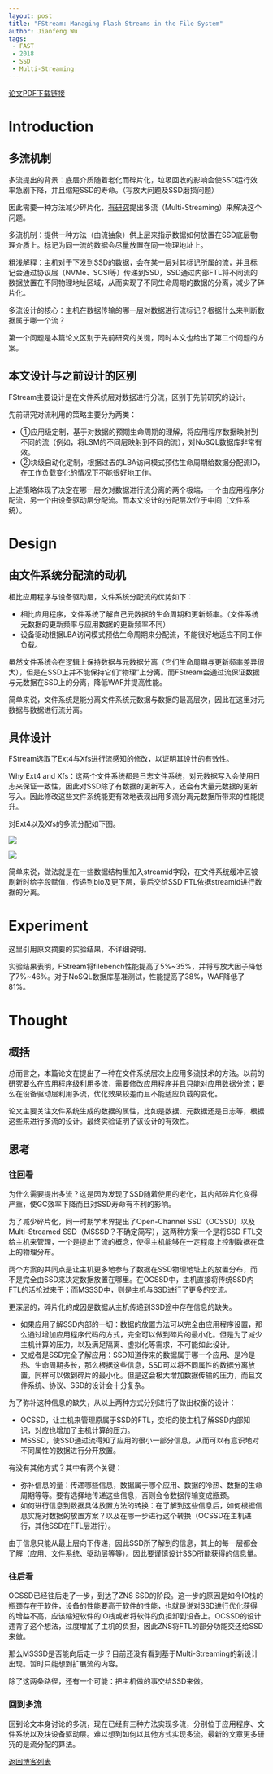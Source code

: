 ```yaml
---
layout: post
title: "FStream: Managing Flash Streams in the File System"
author: Jianfeng Wu
tags:
 - FAST
 - 2018
 - SSD
 - Multi-Streaming
---
```


[论文PDF下载链接](https://www.usenix.org/system/files/conference/fast18/fast18-rho.pdf)

# Introduction

## 多流机制

多流提出的背景：底层介质随着老化而碎片化，垃圾回收的影响会使SSD运行效率急剧下降，并且缩短SSD的寿命。（写放大问题及SSD磨损问题）

因此需要一种方法减少碎片化，[有研究](https://www.usenix.org/system/files/conference/hotstorage14/hotstorage14-paper-kang.pdf)提出多流（Multi-Streaming）来解决这个问题。

多流机制：提供一种方法（由流抽象）供上层来指示数据如何放置在SSD底层物理介质上。标记为同一流的数据会尽量放置在同一物理地址上。

粗浅解释：主机对于下发到SSD的数据，会在某一层对其标记所属的流，并且标记会通过协议层（NVMe、SCSI等）传递到SSD，SSD通过内部FTL将不同流的数据放置在不同物理地址区域，从而实现了不同生命周期的数据的分离，减少了碎片化。

多流设计的核心：主机在数据传输的哪一层对数据进行流标记？根据什么来判断数据属于哪一个流？

第一个问题是本篇论文区别于先前研究的关键，同时本文也给出了第二个问题的方案。

## 本文设计与之前设计的区别

FStream主要设计是在文件系统层对数据进行分流，区别于先前研究的设计。

先前研究对流利用的策略主要分为两类：

- ①应用级定制，基于对数据的预期生命周期的理解，将应用程序数据映射到不同的流（例如，将LSM的不同层映射到不同的流），对NoSQL数据库非常有效。
- ②块级自动化定制，根据过去的LBA访问模式预估生命周期给数据分配流ID，在工作负载变化的情况下不能很好地工作。

上述策略体现了决定在哪一层次对数据进行流分离的两个极端，一个由应用程序分配流，另一个由设备驱动层分配流。而本文设计的分配层次位于中间（文件系统）。

# Design

## 由文件系统分配流的动机

相比应用程序与设备驱动层，文件系统分配流的优势如下：

- 相比应用程序，文件系统了解自己元数据的生命周期和更新频率。（文件系统元数据的更新频率与应用数据的更新频率不同）
- 设备驱动根据LBA访问模式预估生命周期来分配流，不能很好地适应不同工作负载。

虽然文件系统会在逻辑上保持数据与元数据分离（它们生命周期与更新频率差异很大），但是在SSD上并不能保持它们“物理”上分离。而FStream会通过流保证数据与元数据在SSD上的分离，降低WAF并提高性能。

简单来说，文件系统是能分离文件系统元数据与数据的最高层次，因此在这里对元数据与数据进行流分离。

## 具体设计

FStream选取了Ext4与Xfs进行流感知的修改，以证明其设计的有效性。

Why Ext4 and Xfs：这两个文件系统都是日志文件系统，对元数据写入会使用日志来保证一致性，因此对SSD除了有数据的更新写入，还会有大量元数据的更新写入。因此修改这些文件系统能更有效地表现出用多流分离元数据所带来的性能提升。

对Ext4以及Xfs的多流分配如下图。

![](/images/2021-10-13-FStream/stream_in_ext4.png)

![](/images/2021-10-13-FStream/stream_in_xfs.png)

简单来说，做法就是在一些数据结构里加入streamid字段，在文件系统缓冲区被刷新时给字段赋值，传递到bio及更下层，最后交给SSD FTL依据streamid进行数据的分离。

# Experiment

这里引用原文摘要的实验结果，不详细说明。

实验结果表明，FStream将filebench性能提高了5%~35%，并将写放大因子降低了7%~46%。对于NoSQL数据库基准测试，性能提高了38%，WAF降低了81%。

# Thought

## 概括

总而言之，本篇论文在提出了一种在文件系统层次上应用多流技术的方法。以前的研究要么在应用程序级利用多流，需要修改应用程序并且只能对应用数据分流；要么在设备驱动层利用多流，优化效果较差而且不能适应负载的变化。

论文主要关注文件系统生成的数据的属性，比如是数据、元数据还是日志等，根据这些来进行多流的设计。最终实验证明了该设计的有效性。

## 思考

### 往回看

为什么需要提出多流？这是因为发现了SSD随着使用的老化，其内部碎片化变得严重，使GC效率下降而且对SSD寿命有不利的影响。

为了减少碎片化，同一时期学术界提出了Open-Channel SSD（OCSSD）以及Multi-Streamed SSD（MSSSD？不确定简写），这两种方案一个是将SSD FTL交给主机来管理，一个是提出了流的概念，使得主机能够在一定程度上控制数据在盘上的物理分布。

两个方案的共同点是让主机更多地参与了数据在SSD物理地址上的放置分布，而不是完全由SSD来决定数据放置在哪里。在OCSSD中，主机直接将传统SSD内FTL的活抢过来干；而MSSSD中，则是主机与SSD进行了更多的交流。

更深层的，碎片化的成因是数据从主机传递到SSD途中存在信息的缺失。

- 如果应用了解SSD内部的一切：数据的放置方法可以完全由应用程序设置，那么通过增加应用程序代码的方式，完全可以做到碎片的最小化。但是为了减少主机计算的压力，以及满足隔离、虚拟化等需求，不可能如此设计。
- 又或者是SSD完全了解应用：SSD知道传来的数据属于哪一个应用、是冷是热、生命周期多长，那么根据这些信息，SSD可以将不同属性的数据分离放置，同样可以做到碎片的最小化。但是这会极大增加数据传输的压力，而且文件系统、协议、SSD的设计会十分复杂。

为了弥补这种信息的缺失，从以上两种方式分别进行了做出权衡的设计：

- OCSSD，让主机来管理原属于SSD的FTL，变相的使主机了解SSD内部知识，对应也增加了主机计算的压力。
- MSSSD，使SSD通过流得知了应用的很小一部分信息，从而可以有意识地对不同属性的数据进行分开放置。

有没有其他方式？其中有两个关键：

- 弥补信息的量：传递哪些信息，数据属于哪个应用、数据的冷热、数据的生命周期等等。要有选择地传递这些信息，否则会令数据传输变成瓶颈。
- 如何进行信息到数据具体放置方法的转换：在了解到这些信息后，如何根据信息实施对数据的放置方案？以及在哪一步进行这个转换（OCSSD在主机进行，其他SSD在FTL层进行）。

由于信息只能从最上层向下传递，因此SSD所了解到的信息，其上的每一层都会了解（应用、文件系统、驱动层等等）。因此要谨慎设计SSD所能获得的信息量。

### 往后看

OCSSD已经往后走了一步，到达了ZNS SSD的阶段。这一步的原因是如今IO栈的瓶颈存在于软件，设备的性能要高于软件的性能，也就是说对SSD进行优化获得的增益不高，应该缩短软件的IO栈或者将软件的负担卸到设备上。OCSSD的设计违背了这个想法，过度增加了主机的负担，因此ZNS将FTL的部分功能交还给SSD来做。

那么MSSSD是否能向后走一步？目前还没有看到基于Multi-Streaming的新设计出现。暂时只能想到扩展流的内容。

除了这两条路径，还有一个可能：把主机做的事交给SSD来做。

### 回到多流

回到论文本身讨论的多流，现在已经有三种方法实现多流，分别位于应用程序、文件系统以及块设备驱动层。难以想到如何以其他方式实现多流。最新的文章更多研究的是流分配的算法。

[返回博客列表](https://haslab.org/blog/)